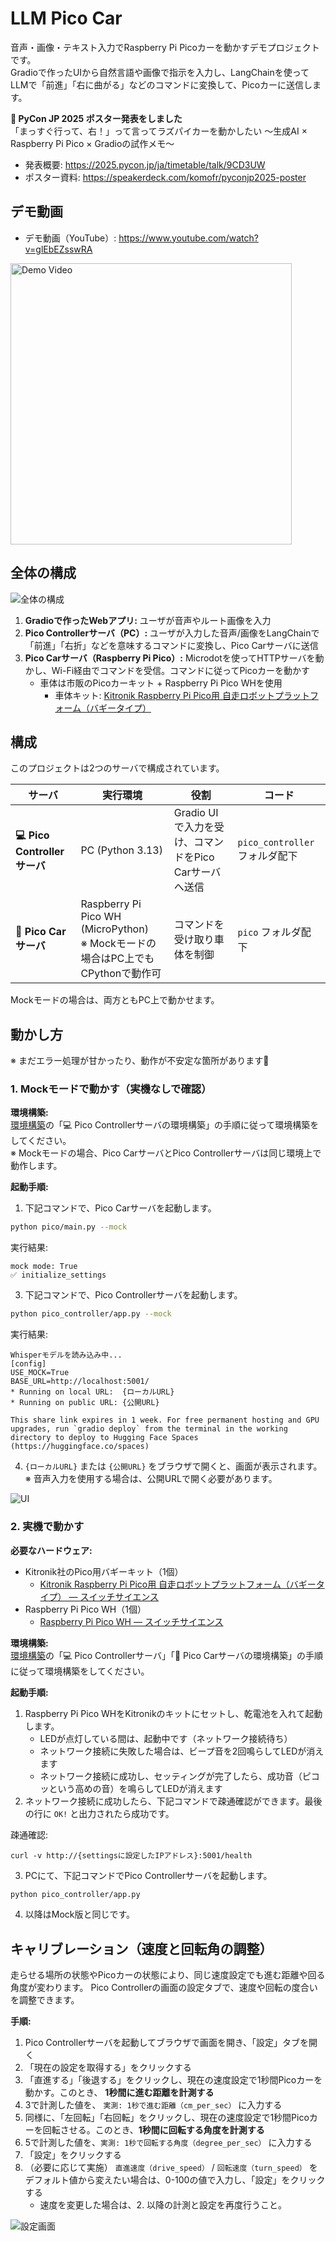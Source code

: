 # LLM Pico Car

音声・画像・テキスト入力でRaspberry Pi Picoカーを動かすデモプロジェクトです。   
Gradioで作ったUIから自然言語や画像で指示を入力し、LangChainを使ってLLMで「前進」「右に曲がる」などのコマンドに変換して、Picoカーに送信します。

**📌 PyCon JP 2025 ポスター発表をしました**   
「まっすぐ行って、右！」って言ってラズパイカーを動かしたい 〜生成AI × Raspberry Pi Pico × Gradioの試作メモ〜
- 発表概要: https://2025.pycon.jp/ja/timetable/talk/9CD3UW
- ポスター資料: https://speakerdeck.com/komofr/pyconjp2025-poster

## デモ動画

- デモ動画（YouTube）: https://www.youtube.com/watch?v=glEbEZsswRA

<a href="https://www.youtube.com/watch?v=glEbEZsswRA">
  <img src="docs/images/demo.png" alt="Demo Video" width="450px">
</a>

## 全体の構成

![全体の構成](docs/images/overview.png)

1. **Gradioで作ったWebアプリ:** ユーザが音声やルート画像を入力
2. **Pico Controllerサーバ（PC）:**  ユーザが入力した音声/画像をLangChainで「前進」「右折」などを意味するコマンドに変換し、Pico Carサーバに送信
3. **Pico Carサーバ（Raspberry Pi Pico）:**  Microdotを使ってHTTPサーバを動かし、Wi-Fi経由でコマンドを受信。コマンドに従ってPicoカーを動かす
    - 車体は市販のPicoカーキット + Raspberry Pi Pico WHを使用
        - 車体キット: [Kitronik Raspberry Pi Pico用 自走ロボットプラットフォーム（バギータイプ）](https://www.switch-science.com/products/8095?srsltid=AfmBOoq3LI2zKqSKydff-7FdRzAaHYW0sY-fLdm2LWPP5Xv9-Ityul-b)

## 構成

このプロジェクトは2つのサーバで構成されています。

| サーバ | 実行環境 | 役割 | コード | 
|----------------|----------|------|----|
| **💻 Pico Controllerサーバ** | PC (Python 3.13) | Gradio UIで入力を受け、コマンドをPico Carサーバへ送信 | `pico_controller` フォルダ配下 |
| **🚜 Pico Carサーバ** | Raspberry Pi Pico WH (MicroPython) <br> ※ Mockモードの場合はPC上でもCPythonで動作可 | コマンドを受け取り車体を制御 | `pico` フォルダ配下 |

Mockモードの場合は、両方ともPC上で動かせます。

## 動かし方

※ まだエラー処理が甘かったり、動作が不安定な箇所があります🙏

### 1. Mockモードで動かす（実機なしで確認）

**環境構築:**   
[環境構築](./docs/setup.md)の「💻 Pico Controllerサーバの環境構築」の手順に従って環境構築をしてください。   
※ Mockモードの場合、Pico CarサーバとPico Controllerサーバは同じ環境上で動作します。

**起動手順:**
1. 下記コマンドで、Pico Carサーバを起動します。
```bash
python pico/main.py --mock
```

実行結果:
```
mock mode: True
✅ initialize_settings
```

3. 下記コマンドで、Pico Controllerサーバを起動します。

```bash
python pico_controller/app.py --mock
```

実行結果:
```
Whisperモデルを読み込み中...
[config]
USE_MOCK=True
BASE_URL=http://localhost:5001/
* Running on local URL:  {ローカルURL}
* Running on public URL: {公開URL}

This share link expires in 1 week. For free permanent hosting and GPU upgrades, run `gradio deploy` from the terminal in the working directory to deploy to Hugging Face Spaces (https://huggingface.co/spaces)
```

4. `{ローカルURL}` または `{公開URL}` をブラウザで開くと、画面が表示されます。
※ 音声入力を使用する場合は、公開URLで開く必要があります。

![UI](docs/images/ui_pico_controller.png)

### 2. 実機で動かす

**必要なハードウェア:**
- Kitronik社のPico用バギーキット（1個）
    - [Kitronik Raspberry Pi Pico用 自走ロボットプラットフォーム（バギータイプ） — スイッチサイエンス](https://www.switch-science.com/products/8095)
- Raspberry Pi Pico WH（1個）
    - [Raspberry Pi Pico WH — スイッチサイエンス](https://www.switch-science.com/products/8172?_pos=1&_sid=8a3e56a49&_ss=r)

**環境構築:**   
[環境構築](./docs/setup.md)の「💻 Pico Controllerサーバ」「🚜 Pico Carサーバの環境構築」の手順に従って環境構築をしてください。

**起動手順:**
1. Raspberry Pi Pico WHをKitronikのキットにセットし、乾電池を入れて起動します。
    - LEDが点灯している間は、起動中です（ネットワーク接続待ち）
    - ネットワーク接続に失敗した場合は、ビープ音を2回鳴らしてLEDが消えます
    - ネットワーク接続に成功し、セッティングが完了したら、成功音（ピコッという高めの音）を鳴らしてLEDが消えます
2. ネットワーク接続に成功したら、下記コマンドで疎通確認ができます。最後の行に `OK!` と出力されたら成功です。

疎通確認:
```
curl -v http://{settingsに設定したIPアドレス}:5001/health
```

3. PCにて、下記コマンドでPico Controllerサーバを起動します。

```bash
python pico_controller/app.py
```

4. 以降はMock版と同じです。

## キャリブレーション（速度と回転角の調整）
走らせる場所の状態やPicoカーの状態により、同じ速度設定でも進む距離や回る角度が変わります。
Pico Controllerの画面の設定タブで、速度や回転の度合いを調整できます。

**手順:**
1. Pico Controllerサーバを起動してブラウザで画面を開き、「設定」タブを開く
2. 「現在の設定を取得する」をクリックする
3. 「直進する」「後退する」をクリックし、現在の速度設定で1秒間Picoカーを動かす。このとき、 **1秒間に進む距離を計測する**
4. 3で計測した値を、 `実測: 1秒で進む距離（cm_per_sec）` に入力する
5. 同様に、「左回転」「右回転」をクリックし、現在の速度設定で1秒間Picoカーを回転させる。このとき、**1秒間に回転する角度を計測する**
6. 5で計測した値を、`実測: 1秒で回転する角度（degree_per_sec）` に入力する
7. 「設定」をクリックする
8. （必要に応じて実施） `直進速度（drive_speed）` / `回転速度（turn_speed）` をデフォルト値から変えたい場合は、0-100の値で入力し、「設定」をクリックする
    - 速度を変更した場合は、2. 以降の計測と設定を再度行うこと。

![設定画面](docs/images/ui_settings.png)
